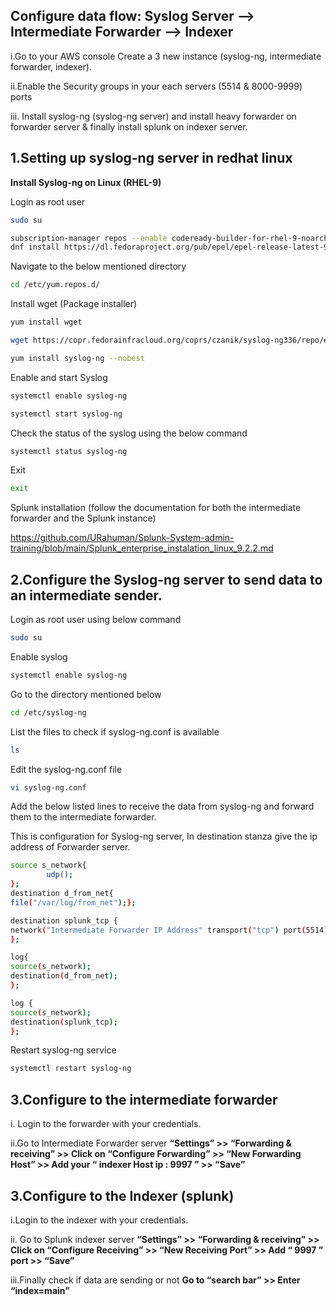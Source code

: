 ## Configure data flow: Syslog Server --> Intermediate Forwarder --> Indexer


i.Go to your AWS console Create a 3 new instance (syslog-ng, intermediate forwarder, indexer).

ii.Enable the Security groups in your each servers (5514 & 8000-9999) ports

iii. Install syslog-ng (syslog-ng server) and install heavy forwarder on forwarder server & finally install splunk on indexer server.

## 1.Setting up syslog-ng server in redhat linux

**Install Syslog-ng on Linux (RHEL-9)**

Login as root user
```bash
sudo su
```
```bash
subscription-manager repos --enable codeready-builder-for-rhel-9-noarch-rpms
dnf install https://dl.fedoraproject.org/pub/epel/epel-release-latest-9.noarch.rpm
```
Navigate to the below mentioned directory
```bash
cd /etc/yum.repos.d/
```
Install wget (Package installer)
```bash
yum install wget
```
```bash
wget https://copr.fedorainfracloud.org/coprs/czanik/syslog-ng336/repo/epel-8/czanik-syslog-ng41-epel-8.repo
```
```bash
yum install syslog-ng --nobest
```
Enable and start Syslog
```bash
systemctl enable syslog-ng
```
```bash
systemctl start syslog-ng
```
Check the status of the syslog using the below command
```bash
systemctl status syslog-ng
```
Exit
```bash
exit
```

Splunk installation (follow the documentation for both the intermediate forwarder and the Splunk instance)

https://github.com/URahuman/Splunk-System-admin-training/blob/main/Splunk_enterprise_instalation_linux_9.2.2.md

## 2.Configure the Syslog-ng server to send data to an intermediate sender.

Login as root user using below command
```bash
sudo su
```
Enable syslog
```bash
systemctl enable syslog-ng
```
Go to the directory mentioned below
```bash
cd /etc/syslog-ng
```
List the files to check if syslog-ng.conf is available
```bash
ls
```
Edit the syslog-ng.conf file
```bash
vi syslog-ng.conf
```
Add the below listed lines to receive the data from syslog-ng and forward them to the intermediate forwarder. 

This is configuration for Syslog-ng server, In destination stanza give the ip address of Forwarder server.
```bash
source s_network{
        udp();
};
destination d_from_net{
file("/var/log/from_net");};

destination splunk_tcp {
network("Intermediate Forwarder IP Address" transport("tcp") port(5514));
};

log{
source(s_network);
destination(d_from_net);
};

log {
source(s_network);
destination(splunk_tcp);
};
```
Restart syslog-ng service
```bash
systemctl restart syslog-ng
```
## 3.Configure to the intermediate forwarder

i. Login to the forwarder with your credentials.

ii.Go to Intermediate Forwarder server  **“Settings” >> “Forwarding & receiving” >> Click on “Configure Forwarding” >> “New Forwarding Host” >> Add your “ indexer Host  ip : 9997 ” >> “Save”**

## 3.Configure to the Indexer (splunk)

i.Login to the indexer with your credentials.

ii. Go to Splunk indexer server  **“Settings” >> “Forwarding & receiving” >> Click on “Configure Receiving” >> “New Receiving Port” >> Add “ 9997 ” port >> “Save”**

iii.Finally check if data are sending or not  **Go to “search bar” >> Enter “index=main”**
